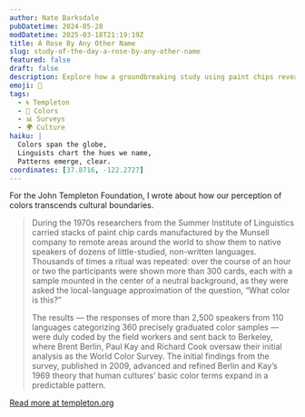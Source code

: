```yaml
---
author: Nate Barksdale
pubDatetime: 2024-05-28
modDatetime: 2025-03-18T21:19:19Z
title: A Rose By Any Other Name
slug: study-of-the-day-a-rose-by-any-other-name
featured: false
draft: false
description: Explore how a groundbreaking study using paint chips reveals universal patterns in how cultures distinguish colors.
emoji: 🎨
tags:
  - 🌀 Templeton
  - 🎨 Colors
  - 📊 Surveys
  - 🌍 Culture
haiku: |
  Colors span the globe,  
  Linguists chart the hues we name,  
  Patterns emerge, clear.
coordinates: [37.8716, -122.2727]
---
```


For the John Templeton Foundation, I wrote about how our perception of colors transcends cultural boundaries.

> During the 1970s researchers from the Summer Institute of Linguistics carried stacks of paint chip cards manufactured by the Munsell company to remote areas around the world to show them to native speakers of dozens of little-studied, non-written languages. Thousands of times a ritual was repeated: over the course of an hour or two the participants were shown more than 300 cards, each with a sample mounted in the center of a neutral background, as they were asked the local-language approximation of the question, “What color is this?”
>
> The results — the responses of more than 2,500 speakers from 110 languages categorizing 360 precisely graduated color samples — were duly coded by the field workers and sent back to Berkeley, where Brent Berlin, Paul Kay and Richard Cook oversaw their initial analysis as the World Color Survey. The initial findings from the survey, published in 2009, advanced and refined Berlin and Kay’s 1969 theory that human cultures’ basic color terms expand in a predictable pattern.

[Read more at templeton.org](https://www.templeton.org/news/a-rose-by-any-other-name)
